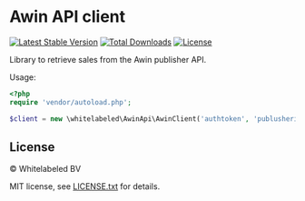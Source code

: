 # Awin API client

[![Latest Stable Version](https://img.shields.io/packagist/v/whitelabeled/awin-api-client.svg)](https://packagist.org/packages/whitelabeled/awin-api-client)
[![Total Downloads](https://img.shields.io/packagist/dt/whitelabeled/awin-api-client.svg)](https://packagist.org/packages/whitelabeled/awin-api-client)
[![License](https://img.shields.io/packagist/l/whitelabeled/awin-api-client.svg)](https://packagist.org/packages/whitelabeled/awin-api-client)

Library to retrieve sales from the Awin publisher API.

Usage:

```php
<?php
require 'vendor/autoload.php';

$client = new \whitelabeled\AwinApi\AwinClient('authtoken', 'publusherid');
``` 

## License

© Whitelabeled BV

MIT license, see [LICENSE.txt](LICENSE.txt) for details.